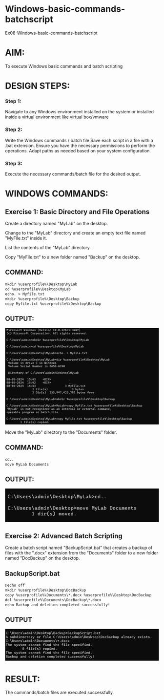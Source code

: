# Windows-basic-commands-batchscript
Ex08-Windows-basic-commands-batchscript

# AIM:
To execute Windows basic commands and batch scripting

# DESIGN STEPS:

### Step 1:

Navigate to any Windows environment installed on the system or installed inside a virtual environment like virtual box/vmware 

### Step 2:

Write the Windows commands / batch file
Save each script in a file with a .bat extension.
Ensure you have the necessary permissions to perform the operations.
Adapt paths as needed based on your system configuration.
### Step 3:

Execute the necessary commands/batch file for the desired output. 




# WINDOWS COMMANDS:
## Exercise 1: Basic Directory and File Operations
Create a directory named "MyLab" on the desktop.

Change to the "MyLab" directory and create an empty text file named "MyFile.txt" inside it.

List the contents of the "MyLab" directory.

Copy "MyFile.txt" to a new folder named "Backup" on the desktop.

## COMMAND:
```
mkdir %userprofile%\Desktop\MyLab
cd %userprofile%\Desktop\MyLab
echo. > Myfile.txt
mkdir %userprofile%\Desktop\Backup
copy Myfile.txt %userprofile%\Desktop\Backup
```

## OUTPUT:
![alt text](osout1.png)


Move the "MyLab" directory to the "Documents" folder.

## COMMAND:
```
cd.. 
move MyLab Documents
```
## OUTPUT:
![alt text](out2.png)



## Exercise 2: Advanced Batch Scripting
Create a batch script named "BackupScript.bat" that creates a backup of files with the ".docx" extension from the "Documents" folder to a new folder named "DocBackup" on the desktop.

## BackupScript.bat
```
@echo off
mkdir %userprofile%\Desktop\DocBackup
copy %userprofile%\Documents\*.docx %userprofile%\Desktop\DocBackup
del %userprofile%\Documents\DocBackup\*.docx
echo Backup and deletion completed successfully!

```

## OUTPUT
![alt text](out3.png)

# RESULT:
The commands/batch files are executed successfully.


